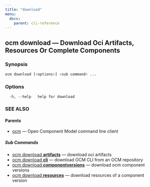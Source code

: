 ```yaml
---
title: "download"
menu:
  docs:
    parent: cli-reference
---
```

## ocm download &mdash; Download Oci Artifacts, Resources Or Complete Components

### Synopsis

```bash
ocm download [<options>] <sub command> ...
```

### Options

```text
  -h, --help   help for download
```

### SEE ALSO

#### Parents

* [ocm](ocm.md)	 &mdash; Open Component Model command line client


##### Sub Commands

* [ocm download <b>artifacts</b>](ocm_download_artifacts.md)	 &mdash; download oci artifacts
* [ocm download <b>cli</b>](ocm_download_cli.md)	 &mdash; download OCM CLI from an OCM repository
* [ocm download <b>componentversions</b>](ocm_download_componentversions.md)	 &mdash; download ocm component versions
* [ocm download <b>resources</b>](ocm_download_resources.md)	 &mdash; download resources of a component version


